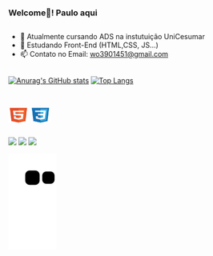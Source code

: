 ### Welcome🫡! Paulo aqui

##

- 🔭 Atualmente cursando ADS na instutuição UniCesumar
- 🌱 Estudando Front-End (HTML,CSS, JS...)
- 📫 Contato no Email: wo3901451@gmail.com

##

[![Anurag's GitHub stats](https://github-readme-stats.vercel.app/api?username=euphs&count_private=true&show_icons=true&theme=radical&bg_color=00000000&icon_color=EE82EE&border_radius=9.0&card_width=300)](https://github.com/phs/github-readme-stats)
[![Top Langs](https://github-readme-stats.vercel.app/api/top-langs/?username=euphs&layout=compact&langs_count=6&theme=radical&bg_color=00000000&border_radius=9.0&card_width=300)](https://github.com/euphs/github-readme-stats)

##

<div style="display: inline_block"><br>
  <img align="center" alt="Rafa-HTML" height="30" width="40" src="https://raw.githubusercontent.com/devicons/devicon/master/icons/html5/html5-original.svg">
  <img align="center" alt="Rafa-CSS" height="30" width="40" src="https://raw.githubusercontent.com/devicons/devicon/master/icons/css3/css3-original.svg">
</div>

##

<div>
  <a href="https://www.instagram.com/eu_phs/" target="_blank"><img src="https://img.shields.io/badge/-Instagram-%23E4405F?style=for-the-badge&logo=instagram&logoColor=white" target="_blank"></a> 
  <a href = "mailto:wo3901451@gmail.com"><img src="https://img.shields.io/badge/-Gmail-%23333?style=for-the-badge&logo=gmail&logoColor=white" target="_blank"></a>
  <a href="https://www.linkedin.com/in/paulo-santos-905884234/" target="_blank"><img src="https://img.shields.io/badge/-LinkedIn-%230077B5?style=for-the-badge&logo=linkedin&logoColor=white" target="_blank"></a>
</div>

![snake gif](https://github.com/euphs/euphs/blob/output/github-contribution-grid-snake.svg)

##
